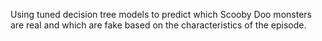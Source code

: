 Using tuned decision tree models to predict which Scooby Doo monsters are real and which are fake based on the characteristics of the episode.
